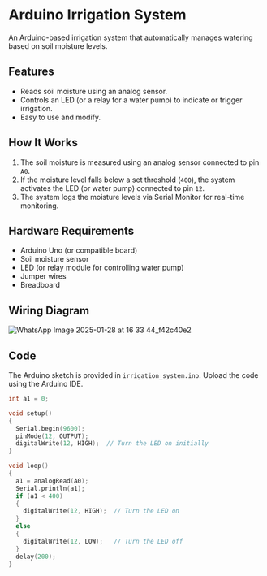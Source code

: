 # Arduino Irrigation System

An Arduino-based irrigation system that automatically manages watering based on soil moisture levels.

## Features
- Reads soil moisture using an analog sensor.
- Controls an LED (or a relay for a water pump) to indicate or trigger irrigation.
- Easy to use and modify.

## How It Works
1. The soil moisture is measured using an analog sensor connected to pin `A0`.
2. If the moisture level falls below a set threshold (`400`), the system activates the LED (or water pump) connected to pin `12`.
3. The system logs the moisture levels via Serial Monitor for real-time monitoring.

## Hardware Requirements
- Arduino Uno (or compatible board)
- Soil moisture sensor
- LED (or relay module for controlling water pump)
- Jumper wires
- Breadboard

## Wiring Diagram
![WhatsApp Image 2025-01-28 at 16 33 44_f42c40e2](https://github.com/user-attachments/assets/7016080c-a506-4dfd-b9c3-d280caa437a6)



## Code
The Arduino sketch is provided in `irrigation_system.ino`. Upload the code using the Arduino IDE.

```c
int a1 = 0;

void setup() 
{
  Serial.begin(9600);
  pinMode(12, OUTPUT);
  digitalWrite(12, HIGH);  // Turn the LED on initially
}

void loop() 
{
  a1 = analogRead(A0);
  Serial.println(a1);
  if (a1 < 400) 
  {
    digitalWrite(12, HIGH);  // Turn the LED on
  } 
  else 
  {
    digitalWrite(12, LOW);   // Turn the LED off
  }
  delay(200);
}
